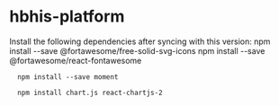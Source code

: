 # hbhis-platform
Install the following dependencies after syncing with this version:
      npm install --save @fortawesome/free-solid-svg-icons
      npm install --save @fortawesome/react-fontawesome
      
      npm install --save moment

      npm install chart.js react-chartjs-2
      

